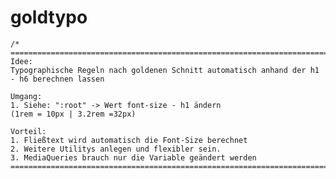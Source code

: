 # goldtypo 

    /* ========================================================================================
    Idee: 
    Typographische Regeln nach goldenen Schnitt automatisch anhand der h1 - h6 berechnen lassen 

    Umgang: 
    1. Siehe: ":root" -> Wert font-size - h1 ändern
    (1rem = 10px | 3.2rem =32px)

    Vorteil: 
    1. Fließtext wird automatisch die Font-Size berechnet
    2. Weitere Utilitys anlegen und flexibler sein.
    3. MediaQueries brauch nur die Variable geändert werden
    ===========================================================================================*/
